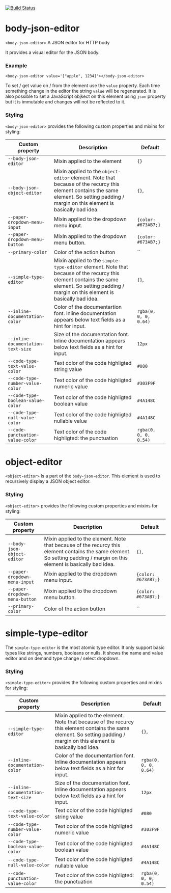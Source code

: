 [![Build Status](https://travis-ci.org/advanced-rest-client/body-json-editor.svg?branch=stage)](https://travis-ci.org/advanced-rest-client/body-json-editor)  

# body-json-editor

`<body-json-editor>` A JSON editor for HTTP body

It provides a visual editor for the JSON body.

### Example
```
<body-json-editor value='["apple", 1234]'></body-json-editor>
```

To set / get value on / from the element use the `value` property. Each time
something change in the editor the string `value` will be regenerated.
It is also possible to set a JavaScript objkect on this element using
`json` property but it is immutable and changes will not be reflected to it.

### Styling
`<body-json-editor>` provides the following custom properties and mixins for
styling:

Custom property | Description | Default
----------------|-------------|----------
`--body-json-editor` | Mixin applied to the element | `{}`
`--body-json-object-editor` | Mixin applied to the `object-editor` element. Note that because of the recurcy this element contains the same element. So setting padding / margin on this element is basically bad idea. | `{}`,
`--paper-dropdown-menu-input` | Mixin applied to the dropdown menu input. | `{color: #673AB7;}`
`--paper-dropdown-menu-button` | Mixin applied to the dropdown menu button. | `{color: #673AB7;}`
`--primary-color` | Color of the action button | ``
`--simple-type-editor` | Mixin applied to the `simple-type-editor` element. Note that because of the recurcy this element contains the same element. So setting padding / margin on this element is basically bad idea. | `{}`,
`--inline-documentation-color` | Color of the documentartion font. Inline documentation appears below text fields as a hint for input. | `rgba(0, 0, 0, 0.64)`
`--inline-documentation-text-size` | Size of the documentation font. Inline documentation appears below text fields as a hint for input. | `12px`
`--code-type-text-value-color` | Text color of the code highligted string value | `#080`
`--code-type-number-value-color` | Text color of the code highligted numeric value | `#303F9F`
`--code-type-boolean-value-color` | Text color of the code highligted boolean value | `#4A148C`
`--code-type-null-value-color` | Text color of the code highligted nullable value | `#4A148C`
`--code-punctuation-value-color` | Text color of the code highligted: the punctuation | `rgba(0, 0, 0, 0.54)`

# object-editor

`<object-editor>` Is a part of the `body-json-editor`. This element is used to recursively
display a JSON object editor.

### Styling
`<object-editor>` provides the following custom properties and mixins for styling:

Custom property | Description | Default
----------------|-------------|----------
`--body-json-object-editor` | Mixin applied to the element. Note that because of the recurcy this element contains the same element. So setting padding / margin on this element is basically bad idea. | `{}`,
`--paper-dropdown-menu-input` | Mixin applied to the dropdown menu input. | `{color: #673AB7;}`
`--paper-dropdown-menu-button` | Mixin applied to the dropdown menu button. | `{color: #673AB7;}`
`--primary-color` | Color of the action button | ``

# simple-type-editor

The `simple-type-editor` is the most atomic type editor. It only support basic types like
strings, numbers, booleans or nulls.
It shows the name and value editor and on demand type change / select dropdown.

### Styling
`<simple-type-editor>` provides the following custom properties and mixins for styling:

Custom property | Description | Default
----------------|-------------|----------
`--simple-type-editor` | Mixin applied to the element. Note that because of the recurcy this element contains the same element. So setting padding / margin on this element is basically bad idea. | `{}`,
`--inline-documentation-color` | Color of the documentartion font. Inline documentation appears below text fields as a hint for input. | `rgba(0, 0, 0, 0.64)`
`--inline-documentation-text-size` | Size of the documentation font. Inline documentation appears below text fields as a hint for input. | `12px`
`--code-type-text-value-color` | Text color of the code highligted string value | `#080`
`--code-type-number-value-color` | Text color of the code highligted numeric value | `#303F9F`
`--code-type-boolean-value-color` | Text color of the code highligted boolean value | `#4A148C`
`--code-type-null-value-color` | Text color of the code highligted nullable value | `#4A148C`
`--code-punctuation-value-color` | Text color of the code highligted: the punctuation | `rgba(0, 0, 0, 0.54)`

